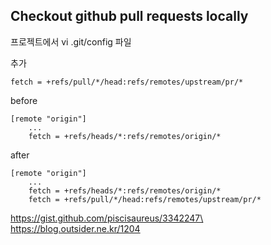 ## Checkout github pull requests locally

프로젝트에서 vi .git/config 파일

추가

```
fetch = +refs/pull/*/head:refs/remotes/upstream/pr/*
```

before

```
[remote "origin"]
	...
	fetch = +refs/heads/*:refs/remotes/origin/*
```

after

```
[remote "origin"]
	...
	fetch = +refs/heads/*:refs/remotes/origin/*
    fetch = +refs/pull/*/head:refs/remotes/upstream/pr/*
```

https://gist.github.com/piscisaureus/3342247\
https://blog.outsider.ne.kr/1204
